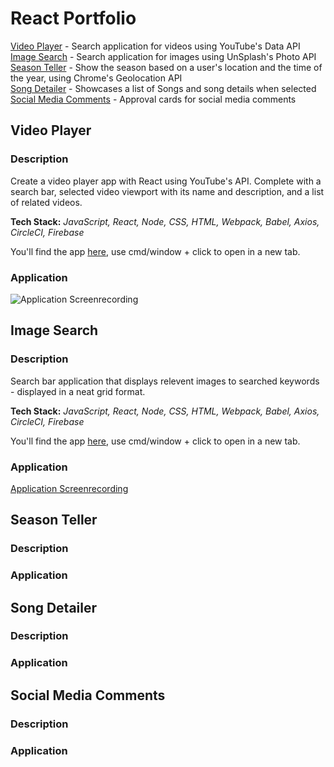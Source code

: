 # React Portfolio

[Video Player](#video-player) - Search application for videos using YouTube's Data API <br>
[Image Search](#image-search) - Search application for images using UnSplash's Photo API <br>
[Season Teller](#season-teller) - Show the season based on a user's location and the time of the year, using Chrome's Geolocation API <br>
[Song Detailer](#song-detailer) - Showcases a list of Songs and song details when selected <br>
[Social Media Comments](#social-media-comments) - Approval cards for social media comments <br>


## <a name="video-player">Video Player</a>

### Description

Create a video player app with React using YouTube's API. Complete with a search bar, selected video viewport with its name and description, and a list of related videos.

**Tech Stack:** *JavaScript, React, Node, CSS, HTML, Webpack, Babel, Axios, CircleCI, Firebase*

You'll find the app [here](https://video-player-react-273018.web.app/), use cmd/window + click to open in a new tab.

### Application

![Application Screenrecording](https://github.com/BenSheridanEdwards/Video_Player_React/blob/master/images/Application_Showcase/Gifs/VideoPlayer-React-Application-Large.gif)

## <a name="image-search">Image Search</a>

### Description

Search bar application that displays relevent images to searched keywords - displayed in a neat grid format.

**Tech Stack:** *JavaScript, React, Node, CSS, HTML, Webpack, Babel, Axios, CircleCI, Firebase*

You'll find the app [here](https://image-search-react.web.app/), use cmd/window + click to open in a new tab.

### Application

[Application Screenrecording](https://github.com/BenSheridanEdwards/Image_Search_React/blob/master/media/ImageSearch-Showcase.gif)

## <a name="season-teller">Season Teller</a>

### Description

### Application

[]()

## <a name="song-detailer">Song Detailer</a>

### Description

### Application

[]()

## <a name="social-media-comments">Social Media Comments</a>

### Description

### Application

[]()
